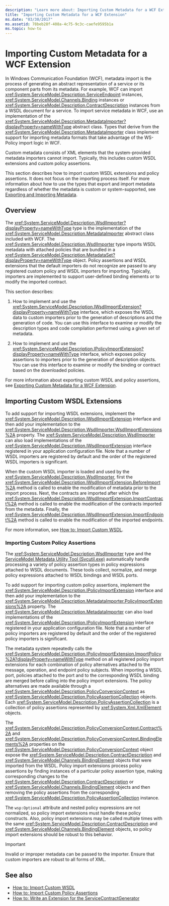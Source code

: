 ```yaml
---
description: "Learn more about: Importing Custom Metadata for a WCF Extension"
title: "Importing Custom Metadata for a WCF Extension"
ms.date: "03/30/2017"
ms.assetid: 78beb28f-408a-4c75-9c3c-caefe9595b1a
ms.topic: how-to
---
```

# Importing Custom Metadata for a WCF Extension

In Windows Communication Foundation (WCF), metadata import is the process of generating an abstract representation of a service or its component parts from its metadata. For example, WCF can import <xref:System.ServiceModel.Description.ServiceEndpoint> instances, <xref:System.ServiceModel.Channels.Binding> instances or <xref:System.ServiceModel.Description.ContractDescription> instances from a WSDL document for a service. To import service metadata in WCF, use an implementation of the <xref:System.ServiceModel.Description.MetadataImporter?displayProperty=nameWithType> abstract class. Types that derive from the <xref:System.ServiceModel.Description.MetadataImporter> class implement support for importing metadata formats that take advantage of the WS-Policy import logic in WCF.  
  
 Custom metadata consists of XML elements that the system-provided metadata importers cannot import. Typically, this includes custom WSDL extensions and custom policy assertions.  
  
 This section describes how to import custom WSDL extensions and policy assertions. It does not focus on the importing process itself. For more information about how to use the types that export and import metadata regardless of whether the metadata is custom or system-supported, see [Exporting and Importing Metadata](../feature-details/exporting-and-importing-metadata.md).  
  
## Overview  

 The <xref:System.ServiceModel.Description.WsdlImporter?displayProperty=nameWithType> type is the implementation of the <xref:System.ServiceModel.Description.MetadataImporter> abstract class included with WCF. The <xref:System.ServiceModel.Description.WsdlImporter> type imports WSDL metadata with attached policies that are bundled in a <xref:System.ServiceModel.Description.MetadataSet?displayProperty=nameWithType> object. Policy assertions and WSDL extensions that the default importers do not recognize are passed to any registered custom policy and WSDL importers for importing. Typically, importers are implemented to support user-defined binding elements or to modify the imported contract.  
  
 This section describes:  
  
1. How to implement and use the <xref:System.ServiceModel.Description.IWsdlImportExtension?displayProperty=nameWithType> interface, which exposes the WSDL data to custom importers prior to the generation of descriptions and the generation of code. You can use this interface to examine or modify the description types and code compilation performed using a given set of metadata.  
  
2. How to implement and use the <xref:System.ServiceModel.Description.IPolicyImportExtension?displayProperty=nameWithType> interface, which exposes policy assertions to importers prior to the generation of description objects. You can use this interface to examine or modify the binding or contract based on the downloaded policies.  
  
 For more information about exporting custom WSDL and policy assertions, see [Exporting Custom Metadata for a WCF Extension](exporting-custom-metadata-for-a-wcf-extension.md).  
  
## Importing Custom WSDL Extensions  

 To add support for importing WSDL extensions, implement the <xref:System.ServiceModel.Description.IWsdlImportExtension> interface and then add your implementation to the <xref:System.ServiceModel.Description.WsdlImporter.WsdlImportExtensions%2A> property. The <xref:System.ServiceModel.Description.WsdlImporter> can also load implementations of the <xref:System.ServiceModel.Description.IWsdlImportExtension> interface registered in your application configuration file. Note that a number of WSDL importers are registered by default and the order of the registered WSDL importers is significant.  
  
 When the custom WSDL importer is loaded and used by the <xref:System.ServiceModel.Description.WsdlImporter>, first the <xref:System.ServiceModel.Description.IWsdlImportExtension.BeforeImport%2A> method is called to enable the modification of metadata prior to the import process. Next, the contracts are imported after which the <xref:System.ServiceModel.Description.IWsdlImportExtension.ImportContract%2A> method is called to enable the modification of the contracts imported from the metadata. Finally, the <xref:System.ServiceModel.Description.IWsdlImportExtension.ImportEndpoint%2A> method is called to enable the modification of the imported endpoints.  
  
 For more information, see [How to: Import Custom WSDL](how-to-import-custom-wsdl.md).  
  
### Importing Custom Policy Assertions  

 The <xref:System.ServiceModel.Description.WsdlImporter> type and the [ServiceModel Metadata Utility Tool (Svcutil.exe)](../servicemodel-metadata-utility-tool-svcutil-exe.md) automatically handle processing a variety of policy assertion types in policy expressions attached to WSDL documents. These tools collect, normalize, and merge policy expressions attached to WSDL bindings and WSDL ports.  
  
 To add support for importing custom policy assertions, implement the <xref:System.ServiceModel.Description.IPolicyImportExtension> interface and then add your implementation to the <xref:System.ServiceModel.Description.MetadataImporter.PolicyImportExtensions%2A> property. The <xref:System.ServiceModel.Description.MetadataImporter> can also load implementations of the <xref:System.ServiceModel.Description.IPolicyImportExtension> interface registered in your application configuration file. Note that a number of policy importers are registered by default and the order of the registered policy importers is significant.  
  
 The metadata system repeatedly calls the <xref:System.ServiceModel.Description.IPolicyImportExtension.ImportPolicy%2A?displayProperty=nameWithType> method on all registered policy import extensions for each combination of policy alternatives attached to the message, operation, and endpoint policy subjects. When importing a WSDL port, policies attached to the port and to the corresponding WSDL binding are merged before calling into the policy import extensions. The policy alternatives are made available through a <xref:System.ServiceModel.Description.PolicyConversionContext> as <xref:System.ServiceModel.Description.PolicyAssertionCollection> objects. Each <xref:System.ServiceModel.Description.PolicyAssertionCollection> is a collection of policy assertions represented by <xref:System.Xml.XmlElement> objects.  
  
 The <xref:System.ServiceModel.Description.PolicyConversionContext.Contract%2A> and <xref:System.ServiceModel.Description.PolicyConversionContext.BindingElements%2A> properties on the <xref:System.ServiceModel.Description.PolicyConversionContext> object expose the <xref:System.ServiceModel.Description.ContractDescription> and <xref:System.ServiceModel.Channels.BindingElement> objects that were imported from the WSDL. Policy import extensions process policy assertions by finding instances of a particular policy assertion type, making corresponding changes to the <xref:System.ServiceModel.Description.ContractDescription> or <xref:System.ServiceModel.Channels.BindingElement> objects and then removing the policy assertions from the corresponding <xref:System.ServiceModel.Description.PolicyAssertionCollection> instance.  
  
 The `wsp:Optional` attribute and nested policy expressions are not normalized, so policy import extensions must handle these policy constructs. Also, policy import extensions may be called multiple times with the same <xref:System.ServiceModel.Description.ContractDescription> and <xref:System.ServiceModel.Channels.BindingElement> objects, so policy import extensions should be robust to this behavior.  
  
> [!IMPORTANT]
> Invalid or improper metadata can be passed to the importer. Ensure that custom importers are robust to all forms of XML.  
  
## See also

- [How to: Import Custom WSDL](how-to-import-custom-wsdl.md)
- [How to: Import Custom Policy Assertions](how-to-import-custom-policy-assertions.md)
- [How to: Write an Extension for the ServiceContractGenerator](how-to-write-an-extension-for-the-servicecontractgenerator.md)
